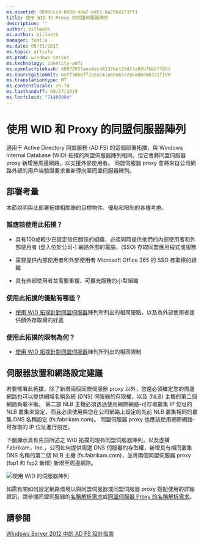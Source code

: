 ```yaml
---
ms.assetid: 8890ccc9-068d-4da2-bd51-8a2964173ff1
title: 使用 WID 和 Proxy 的同盟伺服器陣列
description: ''
author: billmath
ms.author: billmath
manager: femila
ms.date: 05/31/2017
ms.topic: article
ms.prod: windows-server
ms.technology: identity-adfs
ms.openlocfilehash: 60072037aea4ecd81376e1334f3a89b7bb2ff851
ms.sourcegitcommit: 6aff3d88ff22ea141a6ea6572a5ad8dd6321f199
ms.translationtype: MT
ms.contentlocale: zh-TW
ms.lasthandoff: 09/27/2019
ms.locfileid: "71408084"
---
```

# <a name="federation-server-farm-using-wid-and-proxies"></a>使用 WID 和 Proxy 的同盟伺服器陣列

適用于 Active Directory 同盟服務 \(AD FS\) 的這個部署拓撲，與 Windows Internal Database \(WID\) 拓撲的同盟伺服器陣列相同，但它會將同盟伺服器 proxy 新增至周邊網路，以支援外部使用者。 同盟伺服器 proxy 會將來自公司網路外部的用戶端驗證要求重新導向至同盟伺服器陣列。  
  
## <a name="deployment-considerations"></a>部署考量  
本節說明與此部署拓撲相關聯的目標物件、優點和限制的各種考慮。  
  
### <a name="who-should-use-this-topology"></a>誰應該使用此拓撲？  
  
-   具有100或較少已設定信任關係的組織，必須同時提供他們的內部使用者和外部使用者 \(登入位於公司\-\) 網路外部的電腦，\(SSO\) 存取同盟應用程式或服務  
  
-   需要提供內部使用者和外部使用者 Microsoft Office 365 的 SSO 存取權的組織  
  
-   具有外部使用者並需要重複、可擴充服務的小型組織  
  
### <a name="what-are-the-benefits-of-using-this-topology"></a>使用此拓撲的優點有哪些？  
  
-   [使用 WID 拓撲針對同盟伺服器](Federation-Server-Farm-Using-WID-2012.md)陣列所列出的相同優點，以及為外部使用者提供額外存取權的好處  
  
### <a name="what-are-the-limitations-of-using-this-topology"></a>使用此拓撲的限制為何？  
  
-   [使用 WID 拓撲針對同盟伺服器](Federation-Server-Farm-Using-WID-2012.md)陣列所列出的相同限制  
  
## <a name="server-placement-and-network-layout-recommendations"></a>伺服器放置和網路設定建議  
若要部署此拓撲，除了新增兩個同盟伺服器 proxy 以外，您還必須確定您的周邊網路也可以提供網域名稱系統 \(DNS\) 伺服器的存取權，以及 \(NLB\) 主機的第二個網路負載平衡。 第二部 NLB 主機必須透過使用網際網路\-可存取叢集 IP 位址的 NLB 叢集來設定，而且必須使用與您在公司網路上設定的先前 NLB 叢集相同的叢集 DNS 名稱設定 \(fs.fabrikam.com\)。 同盟伺服器 proxy 也應該使用網際網路\-可存取的 IP 位址進行設定。  
  
下圖顯示具有先前所述之 WID 拓撲的現有同盟伺服器陣列，以及虛構 Fabrikam，Inc.，公司如何提供周邊 DNS 伺服器的存取權，新增具有相同叢集 DNS 名稱的第二個 NLB 主機 \(fs.fabrikam.com\)，並將兩個同盟伺服器 proxy \(fsp1 和 fsp2 新增\) 新增至周邊網路。  
  
![使用 WID 的伺服器陣列](media/FarmWIDProxies.gif)  
  
如需有關如何設定網路環境以與同盟伺服器或同盟伺服器 proxy 搭配使用的詳細資訊，請參閱同盟伺服器的[名稱解析需求](Name-Resolution-Requirements-for-Federation-Servers.md)或[同盟伺服器 Proxy 的名稱解析需求](Name-Resolution-Requirements-for-Federation-Server-Proxies.md)。  
  
## <a name="see-also"></a>請參閱
[Windows Server 2012 中的 AD FS 設計指南](AD-FS-Design-Guide-in-Windows-Server-2012.md)
